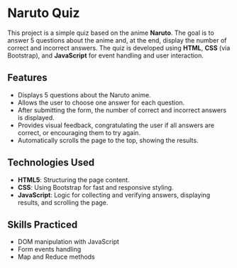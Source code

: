 # Naruto Quiz

This project is a simple quiz based on the anime **Naruto**. The goal is to answer 5 questions about the anime and, at the end, display the number of correct and incorrect answers. The quiz is developed using **HTML**, **CSS** (via Bootstrap), and **JavaScript** for event handling and user interaction.

## Features

- Displays 5 questions about the Naruto anime.
- Allows the user to choose one answer for each question.
- After submitting the form, the number of correct and incorrect answers is displayed.
- Provides visual feedback, congratulating the user if all answers are correct, or encouraging them to try again.
- Automatically scrolls the page to the top, showing the results.

## Technologies Used

- **HTML5**: Structuring the page content.
- **CSS**: Using Bootstrap for fast and responsive styling.
- **JavaScript**: Logic for collecting and verifying answers, displaying results, and scrolling the page.

## Skills Practiced

- DOM manipulation with JavaScript
- Form events handling
- Map and Reduce methods
